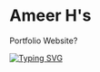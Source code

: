 # Ameer H's

Portfolio Website?


[![Typing SVG](https://readme-typing-svg.demolab.com?font=Kode+Mono&duration=3500&pause=1000&color=15C114&vCenter=true&random=false&width=435&lines=My+name+is+Ameer+H.;I+am+an+AI+Engineer;I+%3C3+robots)](https://git.io/typing-svg)
